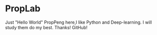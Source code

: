 # PropLab
Just "Hello World"
PropPeng here,I like Python and Deep-learning.
I will study them do my best.
Thanks! GitHub!
